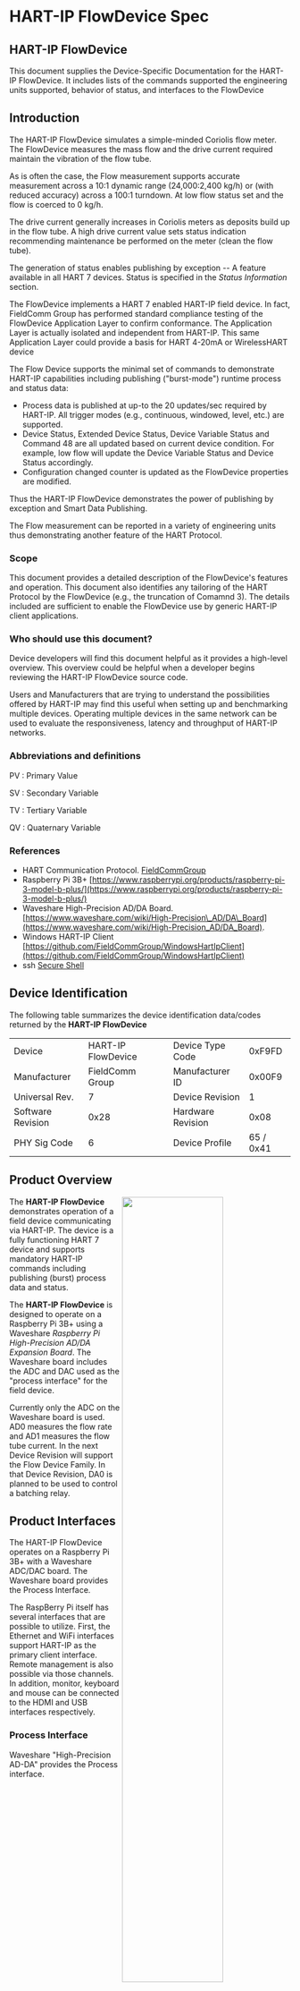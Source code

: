 # HART-IP FlowDevice Spec

## **HART-IP FlowDevice**

This document supplies the Device-Specific Documentation for the HART-IP FlowDevice. It includes lists of the commands supported the engineering units supported, behavior of status, and interfaces to the FlowDevice

## Introduction

The HART-IP FlowDevice simulates a simple-minded Coriolis flow meter. The FlowDevice measures the mass flow and the drive current required maintain the vibration of the flow tube.

As is often the case, the Flow measurement supports accurate measurement across a 10:1 dynamic range \(24,000:2,400 kg/h\) or \(with reduced accuracy\) across a 100:1 turndown. At low flow status set and the flow is coerced to 0 kg/h.

The drive current generally increases in Coriolis meters as deposits build up in the flow tube. A high drive current value sets status indication recommending maintenance be performed on the meter \(clean the flow tube\).

The generation of status enables publishing by exception -- A feature available in all HART 7 devices. Status is specified in the _Status Information_ section.

The FlowDevice implements a HART 7 enabled HART-IP field device. In fact, FieldComm Group has performed standard compliance testing of the FlowDevice Application Layer to confirm conformance. The Application Layer is actually isolated and independent from HART-IP. This same Application Layer could provide a basis for HART 4-20mA or WirelessHART device

The Flow Device supports the minimal set of commands to demonstrate HART-IP capabilities including publishing \("burst-mode"\) runtime process and status data:

* Process data is published at up-to the 20 updates/sec required by HART-IP. All trigger modes \(e.g., continuous, windowed, level, etc.\) are supported.
* Device Status, Extended Device Status, Device Variable Status and Command 48 are all updated based on current device condition. For example, low flow will update the Device Variable Status and Device Status accordingly.
* Configuration changed counter is updated as the FlowDevice properties are modified.

Thus the HART-IP FlowDevice demonstrates the power of publishing by exception and Smart Data Publishing.

The Flow measurement can be reported in a variety of engineering units thus demonstrating another feature of the HART Protocol.

### Scope

This document provides a detailed description of the FlowDevice's features and operation. This document also identifies any tailoring of the HART Protocol by the FlowDevice \(e.g., the truncation of Comamnd 3\). The details included are sufficient to enable the FlowDevice use by generic HART-IP client applications.

### Who should use this document?

Device developers will find this document helpful as it provides a high-level overview. This overview could be helpful when a developer begins reviewing the HART-IP FlowDevice source code.

Users and Manufacturers that are trying to understand the possibilities offered by HART-IP may find this useful when setting up and benchmarking multiple devices. Operating multiple devices in the same network can be used to evaluate the responsiveness, latency and throughput of HART-IP networks.

### Abbreviations and definitions

PV : Primary Value

SV : Secondary Variable

TV : Tertiary Variable

QV : Quaternary Variable

### References

* HART Communication Protocol.  [FieldCommGroup](https://www.fieldcommgroup.org)
* Raspberry Pi 3B+ [https://www.raspberrypi.org/products/raspberry-pi-3-model-b-plus/](https://www.raspberrypi.org/products/raspberry-pi-3-model-b-plus/)
* Waveshare High-Precision AD/DA Board. [https://www.waveshare.com/wiki/High-Precision\_AD/DA\_Board](https://www.waveshare.com/wiki/High-Precision_AD/DA_Board). 
* Windows HART-IP Client [https://github.com/FieldCommGroup/WindowsHartIpClient](https://github.com/FieldCommGroup/WindowsHartIpClient)
* ssh [Secure Shell](https://en.wikipedia.org/wiki/Secure_Shell)

## Device Identification

The following table summarizes the device identification data/codes returned by the **HART-IP FlowDevice**

|  |  |  |  |  |
| :--- | :--- | :--- | :--- | :--- |
| Device | HART-IP FlowDevice |  | Device Type Code | 0xF9FD |
| Manufacturer | FieldComm Group |  | Manufacturer ID | 0x00F9 |
| Universal Rev. | 7 |  | Device Revision | 1 |
| Software Revision | 0x28 |  | Hardware Revision | 0x08 |
| PHY Sig Code | 6 |  | Device Profile | 65 / 0x41 |

## Product Overview

<img src="https://github.com/FieldCommGroup/HART-IP-Developer-Kit/blob/master/media/IMG_1950-cropped-1.png" width=60% align=right>

The **HART-IP FlowDevice** demonstrates operation of a field device communicating via HART-IP. The device is a fully functioning HART 7 device and supports mandatory HART-IP commands including publishing \(burst\) process data and status.

The **HART-IP FlowDevice** is designed to operate on a Raspberry Pi 3B+ using a Waveshare _Raspberry Pi High-Precision AD/DA Expansion Board_. The Waveshare board includes the ADC and DAC used as the "process interface" for the field device.

Currently only the ADC on the Waveshare board is used. AD0 measures the flow rate and AD1 measures the flow tube current. In the next Device Revision will support the Flow Device Family. In that Device Revision, DA0 is planned to be used to control a batching relay.

## Product Interfaces

The HART-IP FlowDevice operates on a Raspberry Pi 3B+ with a Waveshare ADC/DAC board. The Waveshare board provides the Process Interface.

The RaspBerry Pi itself has several interfaces that are possible to utilize. First, the Ethernet and WiFi interfaces support HART-IP as the primary client interface. Remote management is also possible via those channels. In addition, monitor, keyboard and mouse can be connected to the HDMI and USB interfaces respectively.

### Process Interface

Waveshare "High-Precision AD-DA" provides the Process interface.

<img src="https://github.com/FieldCommGroup/HART-IP-Developer-Kit/blob/master/media/Screen%20Shot%202019-10-07%20at%2012.05.34%20.png" width=70%>

Flow is measured via AD0 and normally controlled via the Trim Pot \(see item 8\). The Jumpers \(12\) connect the Trim Pot to AD0. If an external Flow is to be used then the AD0-ADJ jumper should be removed. External flow voltage would be connected at Terminals \(2\) AD0.

All ADCs accept single-ended analog value \(0-5Vdc\). See ADS1256 for ADC specifications at [http://www.ti.com/product/ADS1256](http://www.ti.com/product/ADS1256)

Likewise, Drive Current is measured via AD1 which is normally connected to the Photodetector \(6\). The Jumpers \(12\) connect the Photodetector to AD1. If an external Drive Current is to be used then the AD1-LDR jumper would be removed. External Drive Current would be connected at Terminals \(2\) AD1. Drive Current is reverse-acting. Full scale signal produces a low Drive Current. This is equivalent to normal operation with the Photodetector uncovered.

**Future Totalizer Function** The Relay is simulated using DAC0 \(9\) - Channel A of Texas Instruments DAC8552. Operation is binary with DAC set to zero or full scale. Jumpers \(13\) control whether DAC0 is connected to the LED or not. DAC0 may be connected to an external Relay to switch Flow off and on to simulate batching cycles. See DAC8552 for output specifications at [http://www.ti.com/product/DAC8552](http://www.ti.com/product/DAC8552).

For more information see the Waveshare documentation at [https://www.waveshare.com/wiki/High-Precision\_AD/DA\_Board](https://www.waveshare.com/wiki/High-Precision_AD/DA_Board).

### Host interface

The principal Host Interface is HART-IP. This provides both publish by exception and request/response services to access the HART-IP FlowDevice. HART-IP is supported by a wide-range of client applications including data-historians, plant asset management, and many cloud-based applications.

Evaluation of the FlowDevice can be quickly undertaken using the [Windows HART-IP Client](https://github.com/FieldCommGroup/WindowsHartIpClient). This allows low cost evaluation of HART-IP using low-cost Raspberry Pi hardware and open source software.

The Raspberry Pi 3B+ also supports Ubuntu operating system with access via [ssh](https://en.wikipedia.org/wiki/Secure_Shell) or with a monitor/keyboard/mouse.

### Local Interfaces, Jumpers And Switches

#### Raspberry Pi 3B+

<img src="https://github.com/FieldCommGroup/HART-IP-Developer-Kit/blob/master/media/Raspberry%20Pi%203%20B%2B%20Diagram.r1.png" width=75%>

There are no jumpers on the Raspberry Pi 3B+. However, the Raspberry Pi 3B+ has a number of connectors. The following are of interest:

* **Micro SD Card Slot** must have SD Card "hard drive" installed.  this contains the operating system, FlowDevice application, etc.
* **Micro USB Port** normally supplies power to the system.  If your system includes the Power-Over-Ethernet \(POE\) daughter card then this connector will be empty
* **GPIO Header** provides expansion for adding I/O cards, etc.  the Waveshare ADC/DAC card mounts here \(along with the Power-Over-Ethernet adapter if it is used\)
* **Gigabit Ethernet Port**  When wired Ethernet \(including POE\) is used the CAT5 or Cat6 cable will be plugged in here.  There will be no connection if Wifi is used.
* **HDMI Port** If you want a local monitor and keyboard, the monitor will plug in here
* **USB Ports** can be used to connect a keyboard and mouse.

Note: Often the system can be controlled remotely using \(for example\) ssh. In this case no keyboard, mouse, monitor are needed.

#### WaveShare PCB

There are jumpers on the [WaveShare PCB](file://localhost/Users/wallyp/Desktop/Screen%20Shot%202019-10-07%20at%2012.05.34%20.png) that control whether the onboard circuits source the "process interface" or not \(item 12\).

The [WaveShare PCB](file://localhost/Users/wallyp/Desktop/Screen%20Shot%202019-10-07%20at%2012.05.34%20.png) jumpers at item 14 should be set to +5VDC.

For more information see _**Process Interface**_ section above.

## Device Variables

### \[0\] Mass Flow \(Pot\)

Returned as PV in Command 3. The following Engineering units from Common Table 2.72. are supported:

| Code |  | Units | Description |
| :--- | :--- | :--- | :--- |
| 74 |  | kg/min | kilograms per minute |
| 75 |  | kg/h | kilograms per hour |
| 81 |  | lb/min | pounds per minute |
| 82 |  | lb/h | pounds per hour |
| 84 |  | ton/min | short tons \(i.e., 2000 lbs\) per minute |
| 85 |  | ton/h | short tons per hour |

The FlowDevice defaults to to kg/h

**Limits and Accuracy** Transducer limits are 0/24,000 kg/h. The Nominal flow range is 2,400/24,000 kg/h. The maximum extended flow range is 240/24,000 kg/h \(with loss in accuracy below 2,400 kg/h\). Below nominal flow rate Device Variable Status is set accordingly.

Note: Flow meters have about 10:1 turndown. For flows in the range 240-2400 the meter still works. - Just not so accurate.

#### Status

Set Device Variable Status to “Poor Accuracy” \(top 2 MSBits = 01\) when low flow \(&lt;2,400 kg/h\).  Update Extended Device Status accordingly (Device Variable Warning)

If flow &lt; 240 kg/h the flow is coerced to 0. set “PV out of limits” in Device Status byte  (also set Device Variable Warning).

### \[1\] Drive Current \(photo-resistor\)

Returned as SV in Command 3

Dark means more current. Engineering units invariant as mA. Transducer limits of 0/150mA. Set "Device needs Maintenance" at current above 60mA 

Normal value \(e.g., 10mA\) when photo resistor light is bright. 150mA when totally dark \(e.g., thumb over it\).

#### Status

Non-PV Out of limits set when drive current &gt; 150mA.

### \[2\] Total \(Future - Addition in Device Revision 2\)

Returned as TV in Command 3

This is the integration of the flow into a total. This is implemented per the Totalizer Device Family Spec.

DAC0 \(DAC8552 - U1\) is used to as the coil driver for the relay function from the Totalizer Device Family. Full scale output from the DAC is produced when relay energized.

Totalizer shall be preset using Command 79.

### \[244-249\] Standard Device Variables

Standard Device Variables 245, 249 return HART NaN

## Dynamic Variables

PV is fixed to "Flow" \(Device Variable 0\) ; SV to "Drive Current" \(Device Variable 1\)

## Status Information

### Device Status

“PV out of limits” set when Flow &lt; 240

"Non-PV Out of limits" set when Drive Current &gt;= 150mA

### Extended Device Status

“Device Needs Maintenance” set when Drive Current goes hi.

"Device Variable Warning" set when flow is less than 2400 kg/h.

### Additional Device Status \(Command \#48\)

Need to assign some bits in byte 0 of Command 48 for status purposes. e.g., low flow; hi drive current; — anything else easy/interesting?

Command 48 Byte 0

| Bit | Status | Description |
| :--- | :--- | :--- |
| 0x80 | Drive current Over Range | value is &gt;= USL |
| 0x40 | Drive current too high | flow tube is becoming plugged.  device needs maintenance |
| 0x20 | Drive current Low Alarm | value is &lt;= low alarm |
| 0x10 | Drive current Under Range  |  value is &lt;= LSL  |
| 0x08 | Flow Over Range | value is &gt;= USL |
| 0x04 | Flow High Alarm | value &gt;= high alarm |
| 0x02 | Flow Low Alarm | Flow is less than 2400 kg/h |
| 0x01 | Flow Under Range  |  Flow is less than 240 kg/h |

Byte 1 thru 5 are always zero

## Universal Commands

The HART-IP FlowDevice is HART 7 compliant and supports all the specified Universal Commands. Notes on Universal Commands Include

* Command 2: Read Loop Current And Percent Of Range\

  Loop Current returns HART NaN \(there is no loop current\)

* Command 3 Read Dynamic Variables And Loop Current\

  Truncated to only PV, SV

* Command 9 Read Device Variables with Status\

  Truncated to 4 Device Variables

* Command 48 Read Additional Device Status\

  Truncated after "Standardized Status 1"

## Common-Practice Commands

The HART-IP FlowDevice is HART-IP compliant and, consequently, supported burst-mode.

### Supported Commands

The following Common Practice commands are supported

* Command 35 Write Primary Variable Range Values
* Command 53 Write Device Variable Units\
* Command 54 Read Device Variable Information\
* Command 79 Write Device Variable
* Command 95 Read Device Communications Statistics
* Command 103 Write Burst Period
* Command 104 Write Burst Trigger
* Command 105 Read Burst Mode Configuration\
* Command 107 Write Burst Device Variables
* Command 108 Write Burst Mode Command Number
* Command 109 Burst Mode Control
* Command 532 Read Client Subscription Summary
* Command 533 Write Client Subscription Flags
* Command 534 Read Device Variable Command Code

### Burst Mode

Supported. Publish up to 20 updates/second per HART-IP requirements.

## Device-Specific Commands

None

## Performance

### Sampling Rates

### Command Response Times

Command Response Times are typically under 5ms.

### Busy and Delayed-Response

Busy and Delayed Response never happen.

## Annex A. Revision History

